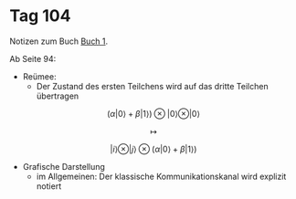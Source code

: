 # Tag 104

Notizen zum Buch [Buch 1](../Buch1.md).

Ab Seite 94:
* Reümee:
  - Der Zustand des ersten Teilchens wird auf das dritte Teilchen übertragen
```math
(\alpha |0\rangle + \beta |1\rangle) \otimes |0\rangle \otimes |0\rangle
```
```math
\longmapsto
```
```math
|i\rangle \otimes |j\rangle \otimes (\alpha |0\rangle + \beta |1\rangle)
```

* Grafische Darstellung
  - im Allgemeinen: Der klassische Kommunikationskanal wird explizit notiert
